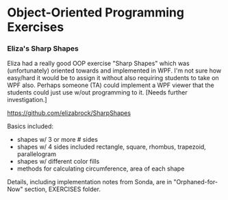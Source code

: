 # Object-Oriented Programming Exercises

### Eliza's Sharp Shapes
Eliza had a really good OOP exercise "Sharp Shapes" which was (unfortunately) oriented towards and implemented in WPF.  I'm not sure how easy/hard it would be to assign it without also requiring students to take on WPF also.  Perhaps someone (TA) could implement a WPF viewer that the students could just use w/out programming to it.  [Needs further investigation.]

https://github.com/elizabrock/SharpShapes

Basics included:
 - shapes w/ 3 or more # sides
 - shapes w/ 4 sides included rectangle, square, rhombus, trapezoid, parallelogram
 - shapes w/ different color fills
 - methods for calculating circumference, area of each shape

Details, including implementation notes from Sonda, are in "Orphaned-for-Now" section, EXERCISES folder.
